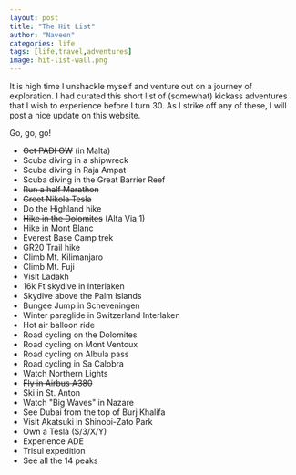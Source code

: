 ```yaml
---
layout: post
title: "The Hit List"
author: "Naveen"
categories: life
tags: [life,travel,adventures]
image: hit-list-wall.png
---
```


It is high time I unshackle myself and venture out on a journey of exploration. I had curated this short list of (somewhat) kickass adventures that I wish to experience before I turn 30. As I strike off any of these, I will post a nice update on this website.

Go, go, go!

* ~~Get PADI OW~~ (in Malta)
* Scuba diving in a shipwreck
* Scuba diving in Raja Ampat
* Scuba diving in the Great Barrier Reef  
* ~~Run a half Marathon~~
* ~~Greet Nikola Tesla~~
* Do the Highland hike
* ~~Hike in the Dolomites~~ (Alta Via 1)
* Hike in Mont Blanc
* Everest Base Camp trek
* GR20 Trail hike
* Climb Mt. Kilimanjaro
* Climb Mt. Fuji
* Visit Ladakh
* 16k Ft skydive in Interlaken
* Skydive above the Palm Islands
* Bungee Jump in Scheveningen
* Winter paraglide in Switzerland Interlaken
* Hot air balloon ride
* Road cycling on the Dolomites
* Road cycling on Mont Ventoux
* Road cycling on Albula pass
* Road cycling in Sa Calobra
* Watch Northern Lights
* ~~Fly in Airbus A380~~
* Ski in St. Anton
* Watch "Big Waves" in Nazare
* See Dubai from the top of Burj Khalifa
* Visit Akatsuki in Shinobi-Zato Park
* Own a Tesla (S/3/X/Y)
* Experience ADE
* Trisul expedition
* See all the 14 peaks
